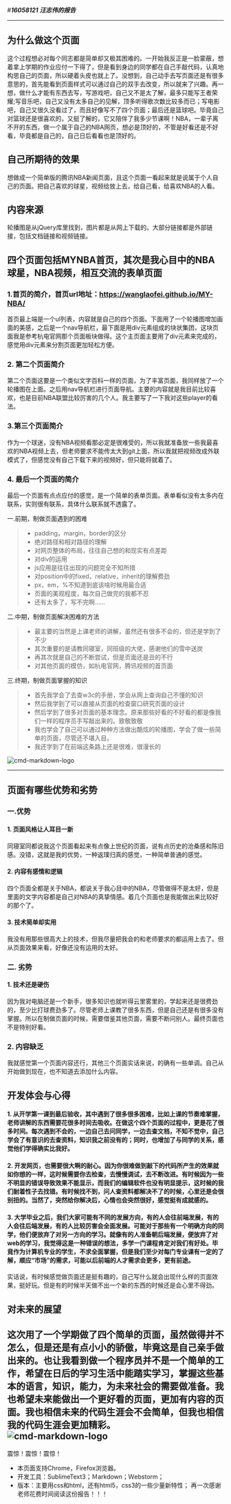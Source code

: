 #***16058121 汪志伟的报告***  

------
## 为什么做这个页面

这个过程想必对每个同志都是简单却又极其困难的。一开始我反正是一脸蒙蔽，想着拿上学期的作业应付一下得了，但是看到身边的同学都在自己手敲代码，认真地构思自己的页面，所以硬着头皮也就上了。没想到，自己动手去写页面还是有很多意思的，首先能看到页面样式可以通过自己的双手去改变，所以就来了兴趣。再一想，做什么才能有东西去写，写游戏吧，自己又不是太了解，最多只能写王者荣耀;写音乐吧，自己又没有太多自己的见解，顶多听得歌次数比较多而已；写电影吧，自己又很久没看过了，而且好像写不了四个页面；最后还是篮球吧。毕竟自己对篮球还是很喜欢的，又挺了解的，它又陪伴了我多少节课啊！NBA，一辈子离不开的东西，做一个属于自己的NBA网页，想必是顶好的，不管是好看还是不好看，毕竟都是自己的，自己日后看看也是顶好的。
## 自己所期待的效果
想做成一个简单版的腾讯NBA新闻页面，且这个页面一看起来就是说属于个人自己的页面。把自己喜欢的球星，视频给放上去，给自己看，给喜欢NBA的人看。

## 内容来源
轮播图是从jQuery库里找到，图片都是从网上下载的。大部分链接都是外部链接，包括文档链接和视频链接。

## 四个页面包括MYNBA首页，其次是我心目中的NBA球星，NBA视频，相互交流的表单页面

### 1.首页的简介，首页url地址：https://wanglaofei.github.io/MY-NBA/

首页最上端是一个ul列表，内容就是自己的四个页面。下面用了一个轮播图增加画面的美感，之后是一个nav导航栏，最下面是用div元素组成的块状集团，这块页面我是参考杭电官网那个页面板块做得。这个主页面主要用了div元素来完成的，感觉用div元素来分割页面更加轻松方便。

### 2. 第二个页面简介

第二个页面这要是一个类似文字百科一样的页面，为了丰富页面，我同样放了一个轮播图在上面。之后用nav导航栏进行页面导航。主要的内容就是我目前比较喜欢，也是目前NBA联盟比较厉害的几个人。我主要写了一下我对这些player的看法。

### 3.第三个页面简介

作为一个球迷，没有NBA视频看那必定是很难受的，所以我就准备放一些我最喜欢的NBA视频上去，但老师要求不能传太大到git上面，所以我就把视频改成外联模式了，但感觉没有自己下载下来的视频好，但只能将就着了。

### 4. 最后一个页面的简介

最后一个页面有点点应付的感觉，是一个简单的表单页面。表单看似没有太多内在联系，实则很有联系，具体什么联系就不透露了。

一.前期，制做页面遇到的困难

> * padding，margin，border的区分
> * 绝对路径和相对路径的理解
> * 对网页整体的布局，往往自己想的和现实有点差距
> * 对div的运用
> * js应用是往往出现的问题完全不知所措
> * 对position中的fixed，relative，inherit的理解费劲
> * px，em，%不知道到底该啥时候用最合适
> * 页面的美观程度，每次自己做完的我都不忍
> * 还有太多了，写不完啊......


二.中期，制做页面解决困难的方法

> * 最主要的当然是上课老师的讲解，虽然还有很多不会的，但还是学到了不少
> * 其次重要的是请教同寝室，同班级的大佬，感谢他们的雪中送炭
> * 再其次就是自己的不断尝试，但是页面还是丑的不行
> * 对其他页面的模仿，如杭电官网，腾讯视频的首页面

三.终期，制做页面掌握的知识

> * 首先我学会了去查w3c的手册，学会从网上查询自己不懂的知识
> * 然后我学到了可以直接从页面的检查窗口研究页面的设计
> * 然后学到了很多对页面的基本理念。原来那些好看的不好看的都是像我们一样的程序员手写敲出来的。致敬致敬
> * 我也学会了自己可以通过种种方法做出酷炫的轮播图，学会了做一些简单的页面，尽管还不堪入目。
> * 我还学到了在前端这条路上还是很难，很漫长的

![cmd-markdown-logo](http://img1.ali213.net/picfile/News/2014/07/11/pm/584_20140711204232484.jpg)




------



## 页面有哪些优势和劣势
### 一.优势


#### 1. 页面风格让人耳目一新

同寝室同都说我这个页面看起来有点像上世纪的页面，说有点历史的沧桑感和陈旧感。没错，这就是我的优势，一种返璞归真的感觉，一种简单普通的感觉。

#### 2. 内容有感情和逻辑

四个页面全都是关于NBA，都说关于我心目中的NBA，尽管做得不是太好，但是里面的文字内容都是自己对NBA的真挚情感。着几个页面也是我能做出来比较好的那个了。

#### 3. 技术简单却实用

我没有用那些很高大上的技术，但我尽量把我会的和老师要求的都运用上去了。但从页面效果来看，好像还没有运用的太好。

### 二. 劣势   

#### 1. 技术还是硬伤
因为我对电脑还是一个新手，很多知识也就听得云里雾里的，学起来还是很费劲的，至少比打球费劲多了。尽管老师上课教了很多东西，但是自己还是有很多没有掌握。所以在制做页面的时候，需要借鉴其他页面，需要不断问别人。最终页面也不是特别好看。


### 2. 内容缺乏
我就感觉第一个页面内容还行，其他三个页面实话来说，的确有一些单调。自己从开始做到现在，也不知道去添加什么内容。

## 开发体会与心得
#### 1. 从开学第一课到最后验收，其中遇到了很多很多困难，比如上课的节奏难掌握，老师讲解的东西需要花很多时间去吸收。在做这个四个页面的过程中，更是花了很多时间。每次遇到不会的，一边自己去问同学，一边去查文档，不知不觉中，自己学会了有意识的去查资料，知识我之前没有的；同时，也增加了与同学的关系，感觉他们学得确实比我好。
#### 2. 开发网页，也需要很大啊的耐心。因为你很难做到敲下的代码所产生的效果就如你想的一样，这时候需要你去检查，去慢慢调试，去不断改进。有时候因为一些不明显的错误导致效果不能显示，而我们的编辑软件也没有明显提示，这时候的我们耐着性子去找错。有时候找不到，问人查资料都解决不了的时候，心里还是会很别扭的。当然了，突然给你解决后，心情也会突然很好，感觉挺有成就感的。
#### 3. 大学毕业之后，我们大家可能有不同的发展方向，有的人会往前端发展，有的人会往后端发展，有的人比较厉害会全面发展。可能对于那些有一个明确方向的同学，他们便放弃了对另一方向的学习。就像有的人准备朝后端发展，便放弃了对web的学习，我觉得这是一种错误的想法，多学一门课程肯定对我们有好处。毕竟作为计算机专业的学生，不求全面掌握，但是我们至少对每门专业课有一定的了解，顺应“市场”的需求，可能以后前端的人才需求会更多，更有前途。
实话说，有时候感觉做页面还是挺有趣的，自己写什么就会出现什么样的页面效果，挺好玩。但是有的时候半天做不出一个新的东西的时候还是会心里不得劲。
## 对未来的展望
这次用了一个学期做了四个简单的页面，虽然做得并不怎么，但是还是有点小小的骄傲，毕竟这是自己亲手做出来的。也让我看到做一个程序员并不是一个简单的工作，希望在日后的学习生活中能踏实学习，掌握这些基本的语言，知识，能力，为未来社会的需要做准备。我也希望未来能做出一个更好看的页面，更加有内容的页面。我也相信未来的代码生涯会不会简单，但我也相信我的代码生涯会更加精彩。      
![cmd-markdown-logo](https://ss0.bdstatic.com/70cFuHSh_Q1YnxGkpoWK1HF6hhy/it/u=1521308291,646641287&fm=26&gp=0.jpg)
------

震惊！震惊！震惊！
 - 本页面支持Chrome，Firefox浏览器。
 - 开发工具：SublimeText3；Ｍarkdown；Ｗebstorm；
 - 版本：主要用css和html，还有html5，css3的一些少量新特性；
再一次感谢老师花费时间阅读这份报告！！！

